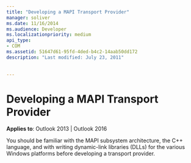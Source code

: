 ```yaml
---
title: "Developing a MAPI Transport Provider"
manager: soliver
ms.date: 11/16/2014
ms.audience: Developer
ms.localizationpriority: medium
api_type:
- COM
ms.assetid: 51647d61-95fd-4ded-b4c2-14aab50dd172
description: "Last modified: July 23, 2011"
 
 
---
```


# Developing a MAPI Transport Provider

  
  
**Applies to**: Outlook 2013 | Outlook 2016 
  
You should be familiar with the MAPI subsystem architecture, the C++ language, and with writing dynamic-link libraries (DLLs) for the various Windows platforms before developing a transport provider.
  

